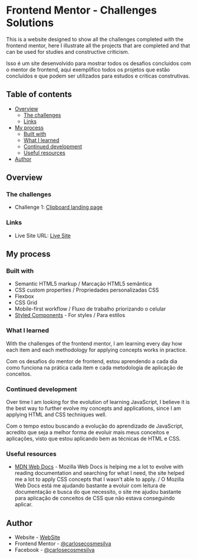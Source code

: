 # Frontend Mentor - Challenges Solutions

This is a website designed to show all the challenges completed with the frontend mentor, here I illustrate all the projects that are completed and that can be used for studies and constructive criticism. 

Isso é um site desenvolvido para mostrar todos os desafios concluidos com o mentor de frontend, aqui exemplifico todos os projetos que estão concluídos e que podem ser utilizados para estudos e criticas construtivas.

## Table of contents

- [Overview](#overview)
  - [The challenges](#the-challenges)
  - [Links](#links)
- [My process](#my-process)
  - [Built with](#built-with)
  - [What I learned](#what-i-learned)
  - [Continued development](#continued-development)
  - [Useful resources](#useful-resources)
- [Author](#author)


## Overview
### The challenges

- Challenge 1: [Clipboard landing page](https://cocky-clarke-90f078.netlify.app/clipboard-landing-page-master/index.html)


### Links

- Live Site URL: [Live Site](https://cocky-clarke-90f078.netlify.app)

## My process

### Built with

- Semantic HTML5 markup / Marcação HTML5 semântica
- CSS custom properties / Propriedades personalizadas CSS
- Flexbox
- CSS Grid
- Mobile-first workflow / Fluxo de trabalho priorizando o celular
- [Styled Components](https://styled-components.com/) - For styles / Para estilos


### What I learned

With the challenges of the frontend mentor, I am learning every day how each item and each methodology for applying concepts works in practice.

Com os desafios do mentor de frontend, estou aprendendo a cada dia como funciona na prática cada item e cada metodologia de aplicação de conceitos.

### Continued development

Over time I am looking for the evolution of learning JavaScript, I believe it is the best way to further evolve my concepts and applications, since I am applying HTML and CSS techniques well.

Com o tempo estou buscando a evolução do aprendizado de JavaScript, acredito que seja a melhor forma de evoluir mais meus conceitos e aplicações, visto que estou aplicando bem as técnicas de HTML e CSS.

### Useful resources

- [MDN Web Docs](https://developer.mozilla.org/pt-BR/docs/Web/CSS) - Mozilla Web Docs is helping me a lot to evolve with reading documentation and searching for what I need, the site helped me a lot to apply CSS concepts that I wasn't able to apply. / O Mozilla Web Docs está me ajudando bastante a evoluir com leitura de documentação e busca do que necessito, o site me ajudou bastante para aplicação de conceitos de CSS que não estava conseguindo aplicar.

## Author

- Website - [WebSite](https://carlosecosmesilva.github.io/portfolio-novo/)
- Frontend Mentor - [@carlosecosmesilva](https://www.frontendmentor.io/profile/carlosecosmesilva)
- Facebook - [@carlosecosmesilva](https://www.facebook.com/carlosecosmedasilva/)

